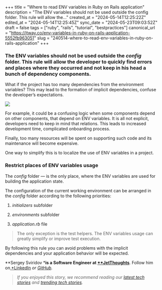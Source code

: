 +++
title = "Where to read ENV variables in Ruby on Rails application"
description = "The ENV variables should not be used outside the config folder. This rule will allow the..."
created_at = "2024-05-14T12:25:22Z"
edited_at = "2024-05-14T12:25:45Z"
sync_date = "2024-05-23T09:03:52Z"
draft = false
tags = ["ruby", "rails", "tutorial", "bestpractices"]
canonical_url = "https://jtway.co/env-variables-in-ruby-on-rails-application-5552fb963051"
slug = "240514-where-to-read-env-variables-in-ruby-on-rails-application"
+++

### The ENV variables should not be used outside the *config* folder. This rule will allow the developer to quickly find errors and places where they occurred and not keep in his head a bunch of dependency components.

What if the project has too many dependencies from the environment variables? This may lead to the formation of implicit dependencies, confuse the developer’s expectations.

![](https://cdn-images-1.medium.com/max/2000/1*LP3GQqVtelEFH_O3UXca4A.png)

For example, it could be a confusing logic when some components depend on other components, that depend on ENV variables. It is all not explicit, developers need to keep in mind that relations. This leads to increased development time, complicated onboarding process.

Finally, too many resources will be spent on supporting such code and its maintenance will become expensive.

One way to simplify this is to localize the use of ENV variables in a project.

### Restrict places of ENV variables usage

The *config* folder — is the only place, where the ENV variables are used for building the application state.

The configuration of the current working environment can be arranged in the *config* folder according to the following priorities:

 1. *initializers* subfolder

 2. *environments* subfolder

 3. *application.rb* file
>  The only exception is the test helpers. The ENV variables usage can greatly simplify or improve test execution.

By following this rule you can avoid problems with the implicit dependencies and your application behavior will be expected.

**Sergey Sviridov ***is a Software Engineer at [**JetThoughts](https://www.jetthoughts.com/)**. Follow him on[ ](https://twitter.com/ChrisKeathley)[*LinkedIn](https://www.linkedin.com/in/sergey-sviridov-83007199/) *or [GitHub](https://github.com/SviridovSV).*
>  *If you enjoyed this story, we recommend reading our [latest tech stories](https://jtway.co/latest) and [trending tech stories](https://jtway.co/trending).*
